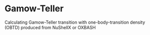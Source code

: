# Gamow-Teller
Calculating Gamow-Teller transition with one-body-transition density (OBTD) produced from NuShellX or OXBASH
